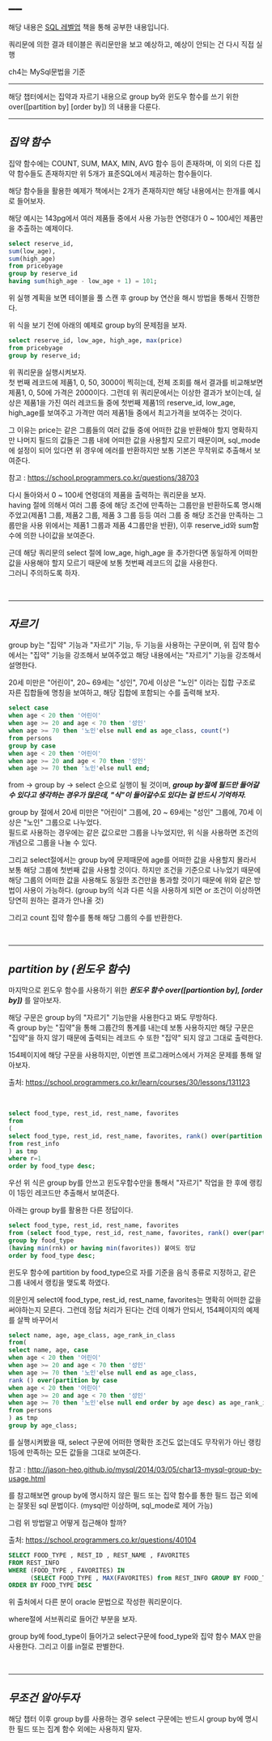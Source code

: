 # **__**

해당 내용은 [SQL 레벨업](http://www.yes24.com/Product/Goods/24089836) 책을 통해 공부한 내용입니다.

쿼리문에 의한 결과 테이블은 쿼리문만을 보고 예상하고, 예상이 안되는 건 다시 직접 실행

ch4는 MySql문법을 기준

---

해당 챕터에서는 집약과 자르기 내용으로 group by와 윈도우 함수를 쓰기 위한 over([partition by] [order by]) 의 내용을 다룬다.

---

## **_집약 함수_**

집약 함수에는 COUNT, SUM, MAX, MIN, AVG 함수 등이 존재하며, 이 외의 다른 집약 함수들도 존재하지만 위 5개가 표준SQL에서 제공하는 함수들이다.

해당 함수들을 활용한 예제가 책에서는 2개가 존재하지만 해당 내용에서는 한개를 예시로 들어보자.

해당 예시는 143pg에서 여러 제품들 중에서 사용 가능한 연령대가 0 ~ 100세인 제품만을 추출하는 예제이다.

```sql
select reserve_id,
sum(low_age),
sum(high_age)
from pricebyage
group by reserve_id
having sum(high_age - low_age + 1) = 101;
```

위 실행 계획을 보면 테이블을 풀 스캔 후 group by 연산을 해시 방법을 통해서 진행한다.

위 식을 보기 전에 아래의 예제로 group by의 문제점을 보자.

```sql
select reserve_id, low_age, high_age, max(price)
from pricebyage
group by reserve_id;
```

위 쿼리문을 실행시켜보자.  
첫 번째 레코드에 제품1, 0, 50, 3000이 찍히는데, 전체 조회를 해서 결과를 비교해보면 제품1, 0, 50에 가격은 2000이다. 그런데 위 쿼리문에서는 이상한 결과가 보이는데, 실상은 제품1을 가진 여러 레코드들 중에 첫번째 제품1의 reserve_id, low_age, high_age를 보여주고 가격만 여러 제품1들 중에서 최고가격을 보여주는 것이다.

그 이유는 price는 같은 그룹들의 여러 값들 중에 어떠한 값을 반환해야 할지 명확하지만 나머지 필드의 값들은 그룹 내에 어떠한 값을 사용할지 모르기 때문이며, sql_mode에 설정이 되어 있다면 위 경우에 에러를 반환하지만 보통 기본은 무작위로 추출해서 보여준다.

참고 : https://school.programmers.co.kr/questions/38703

다시 돌아와서 0 ~ 100세 연령대의 제품을 출력하는 쿼리문을 보자.  
having 절에 의해서 여러 그룹 중에 해당 조건에 만족하는 그룹만을 반환하도록 명시해 주었고(제품1 그룹, 제품2 그룹, 제품 3 그룹 등등 여러 그룹 중 해당 조건을 만족하는 그룹만을 사용 위에서는 제품1 그룹과 제품 4그룹만을 반환), 이후 reserve_id와 sum함수에 의한 나이값을 보여준다.

근데 해당 쿼리문의 select 절에 low_age, high_age 을 추가한다면 동일하게 어떠한 값을 사용해야 할지 모르기 때문에 보통 첫번째 레코드의 값을 사용한다.  
그러니 주의하도록 하자.

</br>

---

## **_자르기_**

group by는 "집약" 기능과 "자르기" 기능, 두 기능을 사용하는 구문이며, 위 집약 함수에서는 "집약" 기능을 강조해서 보여주었고 해당 내용에서는 "자르기" 기능을 강조해서 설명한다.

20세 미만은 "어린이", 20~ 69세는 "성인", 70세 이상은 "노인" 이라는 집합 구조로 자른 집합들에 명칭을 보여하고, 해당 집합에 포함되는 수를 출력해 보자.

```sql
select case
when age < 20 then '어린이'
when age >= 20 and age < 70 then '성인'
when age >= 70 then '노인'else null end as age_class, count(*)
from persons
group by case
when age < 20 then '어린이'
when age >= 20 and age < 70 then '성인'
when age >= 70 then '노인'else null end;
```

from -> group by -> select 순으로 실행이 될 것이며, **_group by절에 필드만 들어갈 수 있다고 생각하는 경우가 많은데, "식"이 들어갈수도 있다는 걸 반드시 기억하자._**

group by 절에서 20세 미만은 "어린이" 그룹에, 20 ~ 69세는 "성인" 그룹에, 70세 이상은 "노인" 그룹으로 나누었다.  
필드로 사용하는 경우에는 같은 값으로만 그룹을 나누었지만, 위 식을 사용하면 조건의 개념으로 그룹을 나눌 수 있다.

그리고 select절에서는 group by에 문제때문에 age를 어떠한 값을 사용할지 몰라서 보통 해당 그룹에 첫번째 값을 사용할 것이다. 하지만 조건을 기준으로 나누었기 때문에 해당 그룹의 어떠한 값을 사용해도 동일한 조건만을 통과할 것이기 때문에 위와 같은 방법이 사용이 가능하다. (group by의 식과 다른 식을 사용하게 되면 or 조건이 이상하면 당연히 원하는 결과가 안나올 것)

그리고 count 집약 함수를 통해 해당 그룹의 수를 반환한다.

</br>

---

## **_partition by (윈도우 함수)_**

마지막으로 윈도우 함수를 사용하기 위한 **_윈도우 함수 over([partiontion by], [order by])_** 를 알아보자.

해당 구문은 group by의 "자르기" 기능만을 사용한다고 봐도 무방하다.  
즉 group by는 "집약"을 통해 그룹간의 통계를 내는데 보통 사용하지만 해당 구문은 "집약"을 하지 않기 때문에 출력되는 레코드 수 또한 "집약" 되지 않고 그대로 출력한다.

154페이지에 해당 구문을 사용하지만, 이번엔 프로그래머스에서 가져온 문제를 통해 알아보자.

출처: https://school.programmers.co.kr/learn/courses/30/lessons/131123

</br>

```sql
select food_type, rest_id, rest_name, favorites
from
(
select food_type, rest_id, rest_name, favorites, rank() over(partition by food_type order by favorites desc) as r
from rest_info
) as tmp
where r=1
order by food_type desc;
```

우선 위 식은 group by를 안쓰고 윈도우함수만을 통해서 "자르기" 작업을 한 후에 랭킹이 1등인 레코드만 추출해서 보여준다.

아래는 group by를 활용한 다른 정답이다.

```sql
select food_type, rest_id, rest_name, favorites
from (select food_type, rest_id, rest_name, favorites, rank() over(partition by food_type order by favorites desc) as rnk from rest_info) as tmp
group by food_type
(having min(rnk) or having min(favorites)) 붙여도 정답
order by food_type desc;
```

윈도우 함수에 partition by food_type으로 자를 기준을 음식 종류로 지정하고, 같은 그룹 내에서 랭킹을 맺도록 하였다.

의문인게 select에 food_type, rest_id, rest_name, favorites는 명확히 어떠한 값을 써야하는지 모른다. 그런데 정답 처리가 된다는 건데 이해가 안되서, 154페이지의 예제를 살짝 바꾸어서

```sql
select name, age, age_class, age_rank_in_class
from(
select name, age, case
when age < 20 then '어린이'
when age >= 20 and age < 70 then '성인'
when age >= 70 then '노인'else null end as age_class,
rank () over(partition by case
when age < 20 then '어린이'
when age >= 20 and age < 70 then '성인'
when age >= 70 then '노인'else null end order by age desc) as age_rank_in_class
from persons
) as tmp
group by age_class;
```

를 실행시켜봤을 때, select 구문에 어떠한 명확한 조건도 없는데도 무작위가 아닌 랭킹1등에 만족하는 모든 값들을 그대로 보여준다.

참고 : http://jason-heo.github.io/mysql/2014/03/05/char13-mysql-group-by-usage.html

를 참고해보면 group by에 명시하지 않은 필드 또는 집약 함수를 통한 필드 접근 외에는 잘못된 sql 문법이다. (mysql만 이상하며, sql_mode로 제어 가능)

그럼 위 방법말고 어떻게 접근해야 할까?

출처: https://school.programmers.co.kr/questions/40104

```sql
SELECT FOOD_TYPE , REST_ID , REST_NAME , FAVORITES
FROM REST_INFO
WHERE (FOOD_TYPE , FAVORITES) IN
      (SELECT FOOD_TYPE , MAX(FAVORITES) from REST_INFO GROUP BY FOOD_TYPE)
ORDER BY FOOD_TYPE DESC
```

위 출처에서 다른 분이 oracle 문법으로 작성한 쿼리문이다.

where절에 서브쿼리로 들어간 부분을 보자.

group by에 food_type이 들어가고 select구문에 food_type와 집약 함수 MAX 만을 사용한다. 그리고 이를 in절로 판별한다.

</br>

---

## **_무조건 알아두자_**

해당 챕터 이후 group by를 사용하는 경우 select 구문에는 반드시 group by에 명시한 필드 또는 집계 함수 외에는 사용하지 말자.
